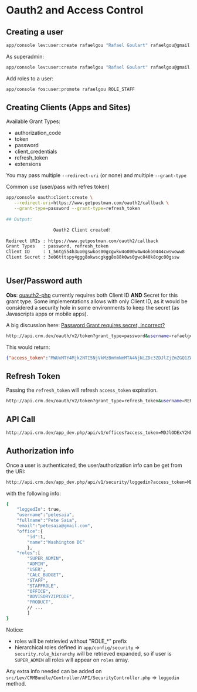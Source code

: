 # Oauth2 and Access Control

## Creating a user

~~~bash
app/console lev:user:create rafaelgou "Rafael Goulart" rafaelgou@gmail.com 123456
~~~

As superadmin:

~~~bash
app/console lev:user:create rafaelgou "Rafael Goulart" rafaelgou@gmail.com 123456 --super-admin
~~~

Add roles to a user:

~~~bash
app/console fos:user:promote rafaelgou ROLE_STAFF
~~~

## Creating Clients (Apps and Sites)

Available Grant Types:

- authorization_code
- token
- password
- client_credentials
- refresh_token
- extensions

You may pass multiple `--redirect-uri` (or none) and 
multiple `--grant-type`

Common use (user/pass with refres token)

~~~bash
app/console oauth:client:create \
   --redirect-uri=https://www.getpostman.com/oauth2/callback \
   --grant-type=password --grant-type=refresh_token
   
## Output:

                  Oauth2 Client created!                    
                                                            
Redirect URIs : https://www.getpostman.com/oauth2/callback
Grant Types   : password, refresh_token
Client ID     : 1_56tg554h3uo0gswkos00gcgwkw4o000w4w4oko0444cwswoww8
Client Secret : 3e06tttspy4ggg8okwscgkgg8o88k0ws0gwc840k8cgc00gssw
  
~~~

## User/Password auth

**Obs**: [ouauth2-php](https://github.com/FriendsOfSymfony/oauth2-php) currently requires both
Client ID **AND** Secret for this grant type. Some implementations allows with only Client ID,
as it would be considered a security hole in some environments to keep the secret 
(as Javascripts apps or mobile apps).

A big discussion here: [Password Grant requires secret, incorrect?](https://github.com/FriendsOfSymfony/FOSOAuthServerBundle/issues/115)

~~~bash
http://api.crm.dev/oauth/v2/token?grant_type=password&username=rafaelgou&password=123456&client_id=1_56tg554h3uo0gswkos00gcgwkw4o000w4w4oko0444cwswoww8&client_secret=3e06tttspy4ggg8okwscgkgg8o88k0ws0gwc840k8cgc00gssw
~~~

This would return: 

~~~json
{"access_token":"MWUxMTY4Mjk2NTI5NjVkMzBmYmNmMTA4NjNiZDc3ZDJlZjZmZGQ1ZWMyNWQ4NTMzYTZhMmIzZjE4YzQ0NGZkYw","expires_in":3600,"token_type":"bearer","scope":null,"refresh_token":"MzkwMThmYmFhNGEwYzVkMzk0YjQwODdmYTk2M2MzNmEwYWUwYWQ1OGZkMjY4MWRhNzlkODdiMzY5N2I5NDc0NQ"}
~~~

## Refresh Token

Passing the `refresh_token` will refresh `access_token` expiration.

~~~bash
http://api.crm.dev/oauth/v2/token?grant_type=refresh_token&username=REFRESH_TOKEN&client_id=1_56tg554h3uo0gswkos00gcgwkw4o000w4w4oko0444cwswoww8&client_secret=3e06tttspy4ggg8okwscgkgg8o88k0ws0gwc840k8cgc00gssw
~~~

## API Call

~~~bash
http://api.crm.dev/app_dev.php/api/v1/offices?access_token=MDJlODExY2NhOWY4MTFmMzBlYWJiNDg1ZDQxMWY3N2ZlODFiMWJiMTFiZjI0NDQ4NDNkNDc1YjA0NzZmMDllNw
~~~

## Authorization info

Once a user is authenticated, the user/authorization info can be get from the URI:

~~~bash
http://api.crm.dev/app_dev.php/api/v1/security/loggedin?access_token=MDJlODExY2NhOWY4MTFmMzBlYWJiNDg1ZDQxMWY3N2ZlODFiMWJiMTFiZjI0NDQ4NDNkNDc1YjA0NzZmMDllNw
~~~

with the following info:

~~~bash
{
    "loggedIn": true,
    "username":"petesaia",
    "fullname":"Pete Saia",
    "email":"petesaia@gmail.com",
    "office":{
        "id":1,
        "name":"Washington DC"
        },
    "roles":[
        "SUPER_ADMIN",
        "ADMIN",
        "USER",
        "CALC_BUDGET",
        "STAFF",
        "STAFFROLE",
        "OFFICE",
        "ADVISORYZIPCODE",
        "PRODUCT",
        // ...
        ]
}
~~~

Notice:

- roles will be retrievied without "ROLE_*" prefix
- hierarchical roles defined in `app/config/security` => `security.role_hierarchy`
  will be retrieved expanded, so if user is `SUPER_ADMIN` all roles will appear
  on `roles` array.

Any extra info needed can be added on 
`src/Lev/CRMBundle/Controller/API/SecurityController.php` => `loggedin` method.